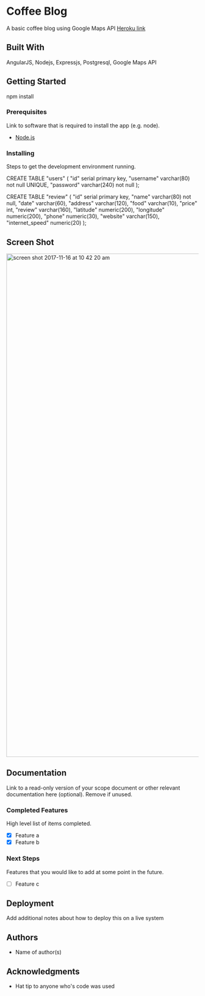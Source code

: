 # Coffee Blog

A basic coffee blog using Google Maps API
[Heroku link](https://nics-coffee-blog.herokuapp.com/#/shops)

## Built With

AngularJS, Nodejs, Expressjs, Postgresql, Google Maps API

## Getting Started

npm install

### Prerequisites

Link to software that is required to install the app (e.g. node).

- [Node.js](https://nodejs.org/en/)


### Installing

Steps to get the development environment running.

CREATE TABLE "users" (
  "id" serial primary key,
  "username" varchar(80) not null UNIQUE,
  "password" varchar(240) not null
);

CREATE TABLE "review" (
"id" serial primary key,
"name" varchar(80) not null,
"date" varchar(60),
"address" varchar(120),
"food" varchar(10),
"price" int,
"review" varchar(160),
"latitude" numeric(200),
"longitude" numeric(200),
"phone" numeric(30),
"website" varchar(150),
"internet_speed" numeric(20)
);

## Screen Shot

<img width="1315" alt="screen shot 2017-11-16 at 10 42 20 am" src="https://user-images.githubusercontent.com/26586727/32904405-e7e19102-cabc-11e7-9f22-b0bd4010af15.png">

## Documentation

Link to a read-only version of your scope document or other relevant documentation here (optional). Remove if unused.

### Completed Features

High level list of items completed.

- [x] Feature a
- [x] Feature b

### Next Steps

Features that you would like to add at some point in the future.

- [ ] Feature c

## Deployment

Add additional notes about how to deploy this on a live system

## Authors

* Name of author(s)


## Acknowledgments

* Hat tip to anyone who's code was used
